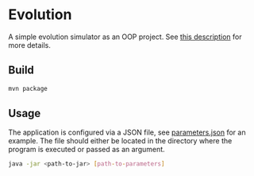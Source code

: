 # Evolution

A simple evolution simulator as an OOP project. See [this description](https://github.com/apohllo/obiektowe-lab/tree/0e41ebc703ef48af98d8f6e1c55f6ba300de0364/lab8) for more details.

## Build

```sh
mvn package
```

## Usage

The application is configured via a JSON file, see [parameters.json](parameters.json) for an example.
The file should either be located in the directory where the program is executed or passed as an argument.

```sh
java -jar <path-to-jar> [path-to-parameters]
```
